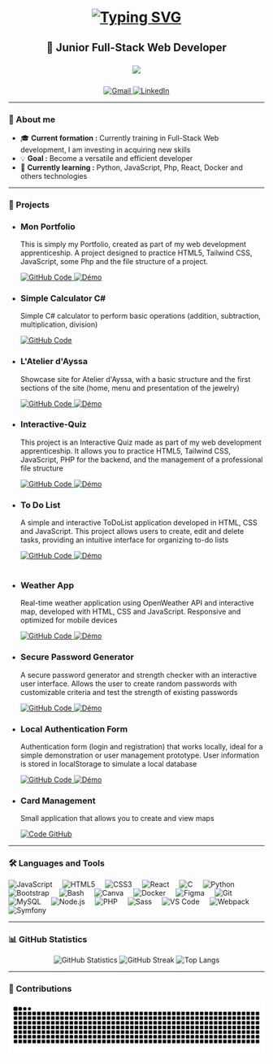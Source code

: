 <h1 align="center">
<a href="https://git.io/typing-svg"><img src="https://readme-typing-svg.demolab.com?font=Gugi&size=30&duration=4003&pause=80&color=F79808&width=435&lines=Hello+world!;I+am+Abdérémane+Attoumani" alt="Typing SVG" /></a>
</h1>

<h2 align="center">🚀 Junior Full-Stack Web Developer</h2>

###

<div align="center">
  <img src="https://profile-counter.glitch.me/AbderemaneAttoumaniDEV/count.svg?"  />
</div>

###

<div align="center">
  <a href="mailto:attoumani.abderemane@gmail.com" target="_blank">
    <img src="https://img.shields.io/static/v1?message=Gmail&logo=gmail&label=&color=D14836&logoColor=white&labelColor=&style=for-the-badge" height="35" alt="Gmail" />
  </a>
  <a href="https://www.linkedin.com/in/abd%C3%A9r%C3%A9mane-attoumani-4770ba301/" target="_blank">
    <img src="https://img.shields.io/static/v1?message=LinkedIn&logo=linkedin&label=&color=0077B5&logoColor=white&labelColor=&style=for-the-badge" height="35" alt="LinkedIn" />
  </a>
</div>

---

### 👋 About me
- 🎓 **Current formation :** Currently training in Full-Stack Web development, I am investing in acquiring new skills
- 💡 **Goal :** Become a versatile and efficient developer
- 🌱 **Currently learning :** Python, JavaScript, Php, React, Docker and others technologies

---

### 🌟 Projects
<div align="left">
  <ul>
    <li>
      <h3>Mon Portfolio</h3>
      <p>This is simply my Portfolio, created as part of my web development apprenticeship. A project designed to practice HTML5, Tailwind CSS, JavaScript, some Php and the file structure of a project.</p>
      <div>
        <a href="https://github.com/AbderemaneAttoumaniDEV/AbderemaneAttoumaniDEV.github.io" target="_blank">
          <img src="https://img.shields.io/static/v1?label=Code&message=GitHub&color=blue&style=for-the-badge" height="25" alt="GitHub Code" />
        </a>
        <a href="https://abderemaneattoumanidev.github.io/" target="_blank">
          <img src="https://img.shields.io/badge/Demo-Voir%20la%20démo-orange?style=for-the-badge" height="25" alt="Démo" />
        </a>
      </div>
    </li>
    <li>
      <h3>Simple Calculator C#</h3>
      <p>Simple C# calculator to perform basic operations (addition, subtraction, multiplication, division)</p>
      <div>
        <a href="https://github.com/AbderemaneAttoumaniDEV/Simple-Calculator-Csharp" target="_blank">
          <img src="https://img.shields.io/static/v1?label=Code&message=GitHub&color=blue&style=for-the-badge" height="25" alt="GitHub Code" />
        </a>
      </div>
    </li>
    <li>
      <h3>L'Atelier d'Ayssa</h3>
      <p>Showcase site for Atelier d'Ayssa, with a basic structure and the first sections of the site (home, menu and presentation of the jewelry)</p>
      <div>
        <a href="https://github.com/AbderemaneAttoumaniDEV/Atelier-Ayssa" target="_blank">
          <img src="https://img.shields.io/static/v1?label=Code&message=GitHub&color=blue&style=for-the-badge" height="25" alt="GitHub Code" />
        </a>
        <a href="https://abderemaneattoumanidev.github.io/Atelier-Ayssa/" target="_blank">
          <img src="https://img.shields.io/badge/Demo-Voir%20la%20démo-orange?style=for-the-badge" height="25" alt="Démo" />
        </a>
      </div>
    </li>
    <li>
      <h3>Interactive-Quiz</h3>
      <p>This project is an Interactive Quiz made as part of my web development apprenticeship. It allows you to practice HTML5, Tailwind CSS, JavaScript, PHP for the backend, and the management of a professional file structure</p>
      <div>
        <a href="https://github.com/AbderemaneAttoumaniDEV/Interactive-Quiz" target="_blank">
          <img src="https://img.shields.io/static/v1?label=Code&message=GitHub&color=blue&style=for-the-badge" height="25" alt="GitHub Code" />
        </a>
        <a href="https://abderemaneattoumanidev.github.io/Interactive-Quiz/" target="_blank">
          <img src="https://img.shields.io/badge/Demo-Voir%20la%20démo-orange?style=for-the-badge" height="25" alt="Démo" />
        </a>
      </div>
    </li>
    <li>
      <h3>To Do List</h3>
      <p>A simple and interactive ToDoList application developed in HTML, CSS and JavaScript. This project allows users to create, edit and delete tasks, providing an intuitive interface for organizing to-do lists</p>
      <div>
        <a href="https://github.com/AbderemaneAttoumaniDEV/ToDoList-JavaScript" target="_blank">
          <img src="https://img.shields.io/static/v1?label=Code&message=GitHub&color=blue&style=for-the-badge" height="25" alt="GitHub Code" />
        </a>
        <a href="https://abderemaneattoumanidev.github.io/ToDoList-JavaScript/" target="_blank">
          <img src="https://img.shields.io/badge/Demo-Voir%20la%20démo-orange?style=for-the-badge" height="25" alt="Démo" />
        </a>
      </div>
    </li>
    <br>
    <li>
      <h3>Weather App</h3>
      <p>Real-time weather application using OpenWeather API and interactive map, developed with HTML, CSS and JavaScript. Responsive and optimized for mobile devices</p>
      <div>
        <a href="https://github.com/AbderemaneAttoumaniDEV/WeatherApp" target="_blank">
          <img src="https://img.shields.io/static/v1?label=Code&message=GitHub&color=blue&style=for-the-badge" height="25" alt="GitHub Code" />
        </a>
        <a href="https://abderemaneattoumanidev.github.io/WeatherApp/" target="_blank">
          <img src="https://img.shields.io/badge/Demo-Voir%20la%20démo-orange?style=for-the-badge" height="25" alt="Démo" />
        </a>
      </div>
    </li>
    <li>
      <h3>Secure Password Generator</h3>
      <p>A secure password generator and strength checker with an interactive user interface. Allows the user to create random passwords with customizable criteria and test the strength of existing passwords</p>
      <div>
        <a href="https://github.com/AbderemaneAttoumaniDEV/PasswordGenerator" target="_blank">
          <img src="https://img.shields.io/static/v1?label=Code&message=GitHub&color=blue&style=for-the-badge" height="25" alt="GitHub Code" />
        </a>
        <a href="https://abderemaneattoumanidev.github.io/PasswordGenerator/" target="_blank">
          <img src="https://img.shields.io/badge/Demo-Voir%20la%20démo-orange?style=for-the-badge" height="25" alt="Démo" />
        </a>
      </div>
    </li>
    <li>
      <h3>Local Authentication Form</h3>
      <p>Authentication form (login and registration) that works locally, ideal for a simple demonstration or user management prototype. User information is stored in localStorage to simulate a local database</p>
      <div>
        <a href="https://github.com/AbderemaneAttoumaniDEV/Local-Authentication-Form" target="_blank">
          <img src="https://img.shields.io/static/v1?label=Code&message=GitHub&color=blue&style=for-the-badge" height="25" alt="GitHub Code" />
        </a>
        <a href="https://abderemaneattoumanidev.github.io/Local-Authentication-Form/" target="_blank">
          <img src="https://img.shields.io/badge/Demo-Voir%20la%20démo-orange?style=for-the-badge" height="25" alt="Démo" />
        </a>
      </div>
    </li>
    <li>
      <h3>Card Management</h3>
      <p>Small application that allows you to create and view maps</p>
      <div>
        <a href="https://github.com/AbderemaneAttoumaniDEV/Card-Management" target="_blank">
          <img src="https://img.shields.io/static/v1?label=Code&message=GitHub&color=blue&style=for-the-badge" height="25" alt="Code GitHub" />
        </a>
      </div>
    </li>
  </ul>
</div>

---
### 🛠️ Languages ​​and Tools
<div align="left">
  <img src="https://cdn.jsdelivr.net/gh/devicons/devicon/icons/javascript/javascript-original.svg" height="30" alt="JavaScript" />
  <img width="12"/>
  <img src="https://cdn.jsdelivr.net/gh/devicons/devicon/icons/html5/html5-original.svg" height="30" alt="HTML5" />
  <img width="12"/>
  <img src="https://cdn.jsdelivr.net/gh/devicons/devicon/icons/css3/css3-original.svg" height="30" alt="CSS3" />
  <img width="12"/>
  <img src="https://cdn.jsdelivr.net/gh/devicons/devicon/icons/react/react-original.svg" height="30" alt="React" />
  <img width="12"/>
  <img src="https://cdn.jsdelivr.net/gh/devicons/devicon/icons/c/c-original.svg" height="30" alt="C" />
  <img width="12"/>
  <img src="https://cdn.jsdelivr.net/gh/devicons/devicon/icons/python/python-original.svg" height="30" alt="Python" />
  <img width="12"/>
  <img src="https://cdn.jsdelivr.net/gh/devicons/devicon/icons/bootstrap/bootstrap-original.svg" height="30" alt="Bootstrap" />
  <img width="12"/>
  <img src="https://cdn.jsdelivr.net/gh/devicons/devicon/icons/bash/bash-original.svg" height="30" alt="Bash" />
  <img width="12"/>
  <img src="https://cdn.jsdelivr.net/gh/devicons/devicon/icons/canva/canva-original.svg" height="30" alt="Canva" />
  <img width="12"/>
  <img src="https://cdn.jsdelivr.net/gh/devicons/devicon/icons/docker/docker-original.svg" height="30" alt="Docker" />
  <img width="12"/>
  <img src="https://cdn.jsdelivr.net/gh/devicons/devicon/icons/figma/figma-original.svg" height="30" alt="Figma" />
  <img width="12"/>
  <img src="https://cdn.jsdelivr.net/gh/devicons/devicon/icons/git/git-original.svg" height="30" alt="Git" />
  <img width="12"/>
  <img src="https://cdn.jsdelivr.net/gh/devicons/devicon/icons/mysql/mysql-original.svg" height="30" alt="MySQL" />
  <img width="12"/>
  <img src="https://cdn.jsdelivr.net/gh/devicons/devicon/icons/nodejs/nodejs-original.svg" height="30" alt="Node.js" />
  <img width="12"/>
  <img src="https://cdn.jsdelivr.net/gh/devicons/devicon/icons/php/php-original.svg" height="30" alt="PHP" />
  <img width="12"/>
  <img src="https://cdn.jsdelivr.net/gh/devicons/devicon/icons/sass/sass-original.svg" height="30" alt="Sass" />
  <img width="12"/>
  <img src="https://cdn.jsdelivr.net/gh/devicons/devicon/icons/vscode/vscode-original.svg" height="30" alt="VS Code" />
  <img width="12"/>
  <img src="https://cdn.jsdelivr.net/gh/devicons/devicon/icons/webpack/webpack-original.svg" height="30" alt="Webpack" />
  <img width="12"/>
  <img src="https://cdn.jsdelivr.net/gh/devicons/devicon/icons/symfony/symfony-original.svg" height="30" alt="Symfony" />
</div>

---

### 📊 GitHub Statistics
<div align="center">
  <img src="https://github-readme-stats.vercel.app/api?username=AbderemaneAttoumaniDEV&hide_title=false&hide_rank=false&show_icons=true&include_all_commits=true&count_private=true&disable_animations=false&theme=flag-india&locale=en&hide_border=false" height="150" alt="GitHub Statistics" />
  <img src="https://streak-stats.demolab.com?user=AbderemaneAttoumaniDEV&locale=en&mode=daily&theme=flag-india&hide_border=false&border_radius=5" height="150" alt="GitHub Streak" />
  <img src="https://github-readme-stats.vercel.app/api/top-langs?username=AbderemaneAttoumaniDEV&locale=en&hide_title=false&layout=compact&card_width=320&langs_count=5&theme=flag-india&hide_border=false" height="150" alt="Top Langs" />
</div>

---

### 🐍 Contributions
<div align="center">
  <img src="https://raw.githubusercontent.com/abderemaneattoumanidev/abderemaneattoumanidev/output/snake.svg" alt="Snake animation" />
</div>
